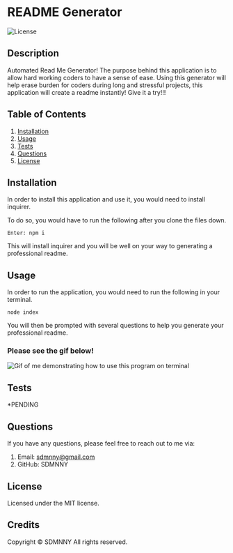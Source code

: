 # README Generator

![License](https://img.shields.io/badge/license-MIT-blue.svg)

## Description
Automated Read Me Generator!
The purpose behind this application is to allow hard working coders to have a sense of ease. Using this generator will help erase burden for coders during long and stressful projects, this application will create a readme instantly! 
Give it a try!!!

## Table of Contents

1. [Installation](#installation)
2. [Usage](#usage)
3. [Tests](#tests)
4. [Questions](#questions)
5. [License](#license)

## Installation

In order to install this application and use it, you would need to install inquirer.

To do so, you would have to run the following after you clone the files down.

```
Enter: npm i

```

This will install inquirer and you will be well on your way to generating a professional readme.

## Usage

In order to run the application, you would need to run the following in your terminal.

```
node index

```

You will then be prompted with several questions to help you generate your professional readme.

### Please see the gif below!

![Gif of me demonstrating how to use this program on terminal](assets/readme.gif )


## Tests
*PENDING

## Questions

If you have any questions, please feel free to reach out to me via:

1. Email: sdmnny@gmail.com
2. GitHub: SDMNNY

## License

Licensed under the MIT license.

## Credits

Copyright © SDMNNY All rights reserved.